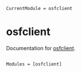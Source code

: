 ```@meta
CurrentModule = osfclient
```

# osfclient

Documentation for [osfclient](https://github.com/behinger/osfclient.jl).

```@index
```

```@autodocs
Modules = [osfclient]
```
